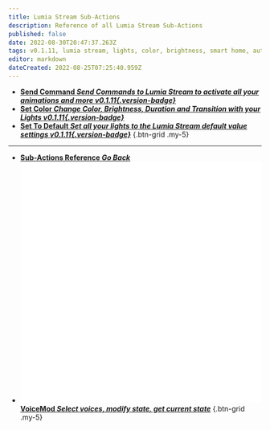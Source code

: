 ```yaml
---
title: Lumia Stream Sub-Actions
description: Reference of all Lumia Stream Sub-Actions
published: false
date: 2022-08-30T20:47:37.263Z
tags: v0.1.11, lumia stream, lights, color, brightness, smart home, automation
editor: markdown
dateCreated: 2022-08-25T07:25:40.959Z
---
```


* [<i class="mdi mdi-slash-forward-box text--lumiastream" style="color: #ff4566;"></i>**Send Command *Send Commands to Lumia Stream to activate all your animations and more *v0.1.11*{.version-badge}***](/en/Sub-Actions/Lumia-Stream/Send-Command)
* [<i class="mdi mdi-format-paint text--lumiastream" style="color: #ff4566;"></i>**Set Color *Change Color, Brightness, Duration and Transition with your Lights *v0.1.11*{.version-badge}***](/en/Sub-Actions/Lumia-Stream/Set-Color)
* [<i class="mdi mdi-lightbulb text--lumiastream" style="color: #ff4566;"></i>**Set To Default *Set all your lights to the Lumia Stream default value settings *v0.1.11*{.version-badge}***](/en/Sub-Actions/Lumia-Stream/Set-To-Default)
{.btn-grid .my-5}

---

- [<i class="mdi mdi-chevron-left"></i>**Sub-Actions Reference *Go Back***](/en/Sub-Actions)
- [<img src="/logos/voicemod.png"/>**VoiceMod *Select voices, modify state, get current state***](/en/Sub-Actions/VoiceMod)
{.btn-grid .my-5}